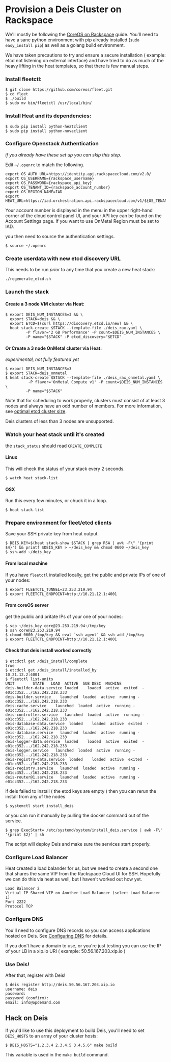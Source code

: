 # Provision a Deis Cluster on Rackspace

We'll mostly be following the [CoreOS on Rackspace](https://coreos.com/docs/running-coreos/cloud-providers/rackspace/) guide. You'll need to have a sane python environment with pip already installed (`sudo easy_install pip`) as well as a golang build environment. 

We have taken precautions to try and ensure a secure installation ( example: etcd not listening on external interface) and have tried to do as much
of the heavy lifting in the heat templates, so that there is few manual steps.

### Install fleetctl:
```
$ git clone https://github.com/coreos/fleet.git
$ cd fleet
$ ./build
$ sudo mv bin/fleetctl /usr/local/bin/
```

### Install Heat and its dependencies:
```console
$ sudo pip install python-heatclient 
$ sudo pip install python-novaclient
```

### Configure Openstack Authentication

_if you already have these set up you can skip this step._

Edit `~/.openrc` to match the following.
```
export OS_AUTH_URL=https://identity.api.rackspacecloud.com/v2.0/
export OS_USERNAME={rackspace_username}
export OS_PASSWORD={rackspace_api_key}
export OS_TENANT_ID={rackspace_account_number}
export OS_REGION_NAME=IAD
export HEAT_URL=https://iad.orchestration.api.rackspacecloud.com/v1/${OS_TENANT_ID}
```

Your account number is displayed in the menu in the upper right-hand corner of the cloud control panel UI, and your API key can be found on the Account Settings page.   If you want to use OnMetal Region must be set to IAD.

you then need to source the authentication settings.

```console
$ source ~/.openrc
```


### Create userdata with new etcd discovery URL

This needs to be run _prior_ to any time that you create a new heat stack:

```console
./regenerate_etcd.sh
```

### Launch the stack

#### Create a 3 node VM cluster via Heat:

```console
$ export DEIS_NUM_INSTANCES=3 && \
  export STACK=deis && \
  export ETCD=$(curl https://discovery.etcd.io/new) && \
  heat stack-create $STACK --template-file ./deis_rax.yaml \
         -P flavor='2 GB Performance' -P count=$DEIS_NUM_INSTANCES \
         -P name="$STACK" -P etcd_discovery="$ETCD"
```


#### Or Create a 3 node OnMetal cluster via Heat:

_experimental, not fully featured yet_

```console
$ export DEIS_NUM_INSTANCES=3
$ export STACK=deis_onmetal
$ heat stack-create $STACK --template-file ./deis_rax_onmetal.yaml \
          -P flavor='OnMetal Compute v1' -P count=$DEIS_NUM_INSTANCES \
         -P name="$STACK"
```

Note that for scheduling to work properly, clusters must consist of at least 3 nodes and always have an odd number of members.
For more information, see [optimal etcd cluster size](https://github.com/coreos/etcd/blob/master/Documentation/optimal-cluster-size.md).

Deis clusters of less than 3 nodes are unsupported.

### Watch your heat stack until it's created

the `stack_status` should read `CREATE_COMPLETE`

#### Linux

This will check the status of your stack every 2 seconds.

```console
$ watch heat stack-list
```

#### OSX

Run this every few minutes,  or chuck it in a loop.

```console
$ heat stack-list
```


### Prepare environment for fleet/etcd clients

Save your SSH private key from heat output.

```console
$ DEIS_KEY=$(heat stack-show $STACK | grep RSA | awk -F\" '{print $4}') && printf $DEIS_KEY > ~/deis_key && chmod 0600 ~/deis_key
$ ssh-add ~/deis_key
```


#### From local machine

If you have `fleetctl` installed locally, get the public and private IPs of one of your nodes:
```console
$ export FLEETCTL_TUNNEL=23.253.219.94
$ export FLEETCTL_ENDPOINT=http://10.21.12.1:4001
```

#### From coreOS server

get the public and pritate IPs of your one of your nodes:

```console
$ scp ~/deis_key core@23.253.219.94:/tmp/key
$ ssh core@23.253.219.94
$ chmod 0600 /tmp/key && eval `ssh-agent` && ssh-add /tmp/key
$ export FLEETCTL_ENDPOINT=http://10.21.12.1:4001
```

#### Check that deis install worked correctly

```console
$ etcdctl get /deis_install/complete
true
$ etcdctl get /deis_install/installed_by
10.21.12.2:4001
$ fleetctl list-units
UNIT        STATE   LOAD  ACTIVE  SUB DESC  MACHINE
deis-builder-data.service loaded    loaded  active  exited  - e01cc352.../162.242.218.233
deis-builder.service    launched  loaded  active  running - e01cc352.../162.242.218.233
deis-cache.service    launched  loaded  active  running - e01cc352.../162.242.218.233
deis-controller.service   launched  loaded  active  running - e01cc352.../162.242.218.233
deis-database-data.service  loaded    loaded  active  exited  - e01cc352.../162.242.218.233
deis-database.service   launched  loaded  active  running - e01cc352.../162.242.218.233
deis-logger-data.service  loaded    loaded  active  exited  - e01cc352.../162.242.218.233
deis-logger.service   launched  loaded  active  running - e01cc352.../162.242.218.233
deis-registry-data.service  loaded    loaded  active  exited  - e01cc352.../162.242.218.233
deis-registry.service   launched  loaded  active  running - e01cc352.../162.242.218.233
deis-router@1.service   launched  loaded  active  running - e01cc352.../162.242.218.233
```

if deis failed to install ( the etcd keys are empty ) then you can rerun the install from any of the nodes

```console
$ systemctl start install_deis
```

or you can run it manually by pulling the docker command out of the service.

```console
$ grep ExecStart= /etc/systemd/system/install_deis.service | awk -F\' '{print $2}' | sh
```

The script will deploy Deis and make sure the services start properly.

### Configure Load Balancer
Heat created a load balander for us, but we need to create a second one that shares the same VIP from the Rackspace Cloud UI for SSH.  Hopefully we can do this via heat as well, but I haven't worked out how yet.

    Load Balancer 2
    Virtual IP Shared VIP on Another Load Balancer (select Load Balancer 1)
    Port 2222
    Protocol TCP

### Configure DNS
You'll need to configure DNS records so you can access applications hosted on Deis. See [Configuring DNS](http://docs.deis.io/en/latest/installing_deis/configure-dns/) for details.

If you don't have a domain to use, or you're just testing you can use the IP of your LB in a xip.io URI ( example:  50.56.167.203.xip.io )

### Use Deis!
After that, register with Deis!
```console
$ deis register http://deis.50.56.167.203.xip.io
username: deis
password:
password (confirm):
email: info@opdemand.com
```

## Hack on Deis
If you'd like to use this deployment to build Deis, you'll need to set `DEIS_HOSTS` to an array of your cluster hosts:
```console
$ DEIS_HOSTS="1.2.3.4 2.3.4.5 3.4.5.6" make build
```

This variable is used in the `make build` command.
